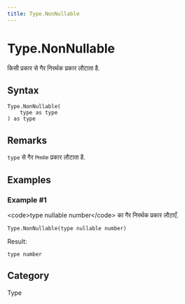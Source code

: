 ```yaml
---
title: Type.NonNullable
---
```


# Type.NonNullable


किसी प्रकार से गैर निरर्थक प्रकार लौटाता है.


## Syntax

```powerquery
Type.NonNullable(
    type as type
) as type
```


## Remarks

<code>type</code> से गैर <code>निरर्थक</code> प्रकार लौटाता है.


## Examples

### Example #1 
&lt;code&gt;type nullable number&lt;/code&gt; का गैर निरर्थक प्रकार लौटाएँ.
```powerquery
Type.NonNullable(type nullable number)
```

Result: 
```powerquery
type number
```




## Category
Type
